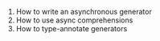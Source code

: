 1. How to write an asynchronous generator
2. How to use async comprehensions
3. How to type-annotate generators

